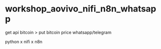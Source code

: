 # workshop_aovivo_nifi_n8n_whatsapp

get api bitcoin > put bitcoin price whatsapp/telegram

python x nifi x n8n